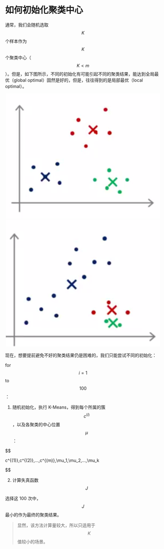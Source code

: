 如何初始化聚类中心
=============

通常，我们会随机选取 $$K$$ 个样本作为 $$K$$ 个聚类中心（$$K<m$$）。但是，如下图所示，不同的初始化有可能引起不同的聚类结果，能达到全局最优（global optimal）固然是好的，但是，往往得到的是局部最优（local optimal）。

<div style="text-align:center">
<img src="../attachments/聚类结果1.png" width="500"></img>
</div>

<div style="text-align:center">
<img src="../attachments/聚类结果2.png" width="500"></img>
</div>

现在，想要提前避免不好的聚类结果仍是困难的，我们只能尝试不同的初始化：

for $$i=1$$ to $$100$$：

1. 随机初始化，执行 K-Means，得到每个所属的簇 $$c^{(i)}$$，以及各聚类的中心位置 $$\mu$$：

$$

c^{(1)},c^{(2)},...,c^{(m)},\mu_1,\mu_2,...,\mu_k

$$

2. 计算失真函数 $$J$$

选择这 100 次中，$$J$$ 最小的作为最终的聚类结果。

> 显然，该方法计算量较大，所以只适用于 $$K$$ 值较小的场景。
